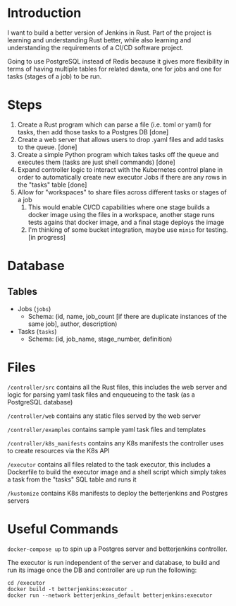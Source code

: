 # Introduction

I want to build a better version of Jenkins in Rust. Part of the project is learning and understanding Rust better, while also learning and understanding the requirements of a CI/CD software project.

Going to use PostgreSQL instead of Redis because it gives more flexibility in terms of having multiple tables for related dawta, one for jobs and one for tasks (stages of a job) to be run.

# Steps
1. Create a Rust program which can parse a file (i.e. toml or yaml) for tasks, then add those tasks to a Postgres DB [done]
2. Create a web server that allows users to drop .yaml files and add tasks to the queue. [done]
3. Create a simple Python program which takes tasks off the queue and executes them (tasks are just shell commands) [done]
4. Expand controller logic to interact with the Kubernetes control plane in order to automatically create new executor Jobs if there are any rows in the "tasks" table [done]
5. Allow for "workspaces" to share files across different tasks or stages of a job
   1. This would enable CI/CD capabilities where one stage builds a docker image using the files in a workspace, another stage runs tests agains that docker image, and a final stage deploys the image
   2. I'm thinking of some bucket integration, maybe use `minio` for testing. [in progress]

# Database

## Tables
- Jobs (`jobs`)
  - Schema: (id, name, job_count [if there are duplicate instances of the same job], author, description)
- Tasks (`tasks`)
  - Schema: (id, job_name, stage_number, definition)


# Files
`/controller/src` contains all the Rust files, this includes the web server and logic for parsing yaml task files and enqueueing to the task (as a PostgreSQL database)

`/controller/web` contains any static files served by the web server

`/controller/examples` contains sample yaml task files and templates

`/controller/k8s_manifests` contains any K8s manifests the controller uses to create resources via the K8s API

`/executor` contains all files related to the task executor, this includes a Dockerfile to build the executor image and a shell script which simply takes a task from the "tasks" SQL table and runs it

`/kustomize` contains K8s manifests to deploy the betterjenkins and Postgres servers

# Useful Commands

`docker-compose up` to spin up a Postgres server and betterjenkins controller.

The executor is run independent of the server and database, to build and run its image once the DB and controller are up run the following:
```
cd /executor
docker build -t betterjenkins:executor .
docker run --network betterjenkins_default betterjenkins:executor
```